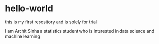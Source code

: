 # hello-world
this is my first repository and is solely for trial

I am Archit Sinha a statistics student who is interested in data science and machine learning
